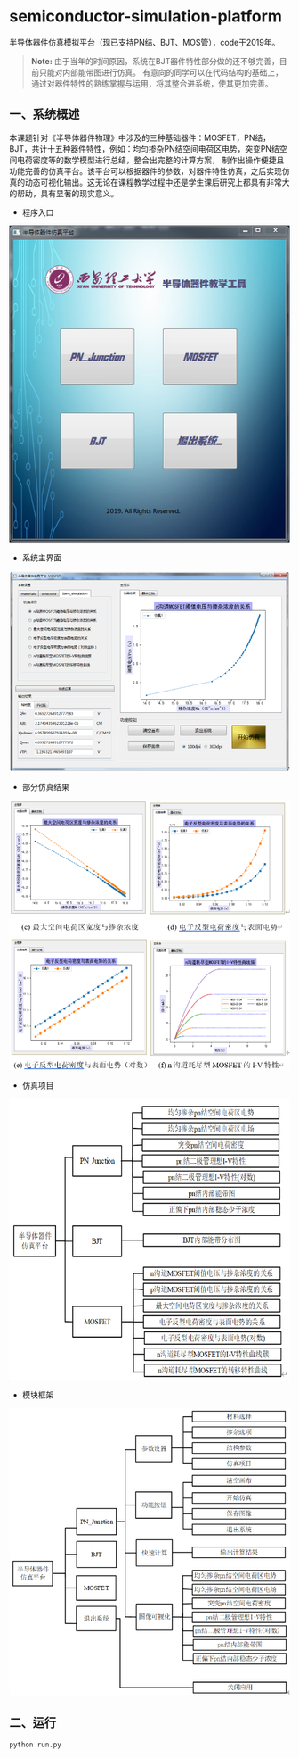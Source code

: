# semiconductor-simulation-platform
半导体器件仿真模拟平台（现已支持PN结、BJT、MOS管），code于2019年。
>**Note:** 由于当年的时间原因，系统在BJT器件特性部分做的还不够完善，目前只能对内部能带图进行仿真。
>有意向的同学可以在代码结构的基础上，通过对器件特性的熟练掌握与运用，将其整合进系统，使其更加完善。

## 一、系统概述

本课题针对《半导体器件物理》中涉及的三种基础器件：MOSFET，PN结，BJT，共计十五种器件特性，例如：均匀掺杂PN结空间电荷区电势，突变PN结空间电荷密度等的数学模型进行总结，整合出完整的计算方案，
制作出操作便捷且功能完善的仿真平台。该平台可以根据器件的参数，对器件特性仿真，之后实现仿真的动态可视化输出。这无论在课程教学过程中还是学生课后研究上都具有非常大的帮助，具有显著的现实意义。

- 程序入口  
<img src="./readme_img/程序入口.png">

- 系统主界面  
<img src="./readme_img/主界面.png">

- 部分仿真结果  
<img src="./readme_img/部分仿真结果.png">

- 仿真项目  
<img src="./readme_img/仿真项目.png">

- 模块框架  
<img src="./readme_img/模块框架.png">


## 二、运行
```bash
python run.py
```



